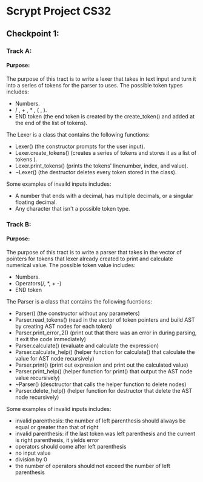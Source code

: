 # Scrypt Project CS32
## Checkpoint 1: 
### Track A: 
#### Purpose: 
The purpose of this tract is to write a lexer that takes in text input and turn it into a series of tokens for the parser to uses. The possible token types includes:
* Numbers.
* / , + , * , ( , ).
* END token (the end token is created by the create_token() and added at the end of the list of tokens).

The Lexer is a class that contains the following functions:
* Lexer() (the constructor prompts for the user input).
* Lexer.create_tokens() (creates a series of tokens and stores it as a list of tokens ).
* Lexer.print_tokens() (prints the tokens' linenumber, index, and value).
* ~Lexer() (the destructor deletes every token stored in the class).

Some examples of invaild inputs includes: 
* A number that ends with a decimal, has multiple decimals, or a singular floating decimal.
* Any character that isn't a possible token type.

### Track B: 
#### Purpose: 
The purpose of this tract is to write a parser that takes in the vector of pointers for tokens that lexer already created to print and calculate numerical value. The possible token value includes:
* Numbers.
* Operators(/, *, + -)
* END token

The Parser is a class that contains the following fucntions:
* Parser() (the constructor without any parameters)
* Parser.read_tokens() (read in the vector of token pointers and build AST by creating AST nodes for each token)
* Parser.print_error_2() (print out that there was an error in during parsing, it exit the code immediately)
* Parser.calculate() (evaluate and calculate the expression)
* Parser.calculate_help() (helper function for calculate() that calculate the value for AST node recursively)
* Parser.print() (print out expression and print out the calculated value)
* Parser.print_help() (helper function for print() that output the AST node value recursively)
* ~Parser() (desctructor that calls the helper function to delete nodes) 
* Parser.delete_help() (helper function for destructor that delete the AST node recursively)

Some examples of invalid inputs includes:
* invalid parenthesis: the number of left parenthesis should always be equal or greater than that of right
* invalid parenthesis: if the last token was left parenthesis and the current is right parenthesis, it yields error
* operators should come after left parenthesis
* no input value
* division by 0
* the number of operators should not exceed the number of left parenthesis

